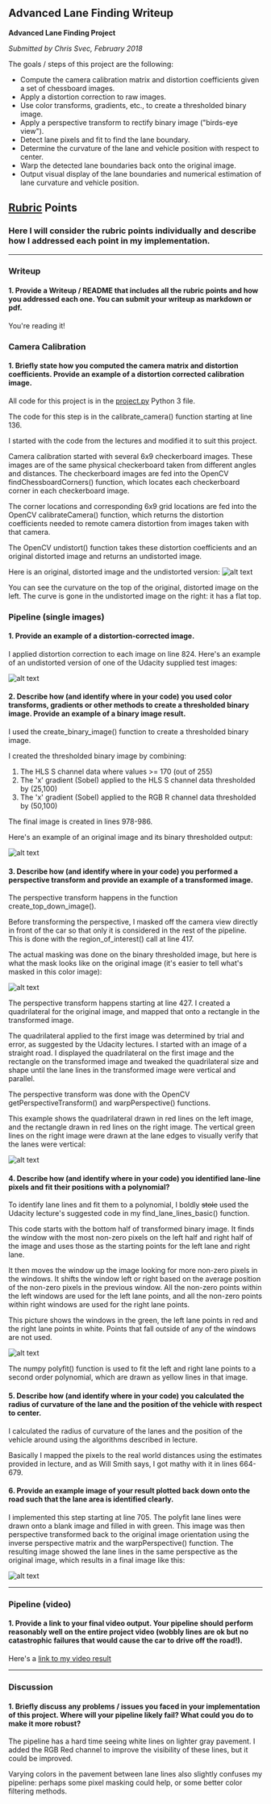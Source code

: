 ## Advanced Lane Finding Writeup

**Advanced Lane Finding Project**

*Submitted by Chris Svec, February 2018*

The goals / steps of this project are the following:

* Compute the camera calibration matrix and distortion coefficients given a set of chessboard images.
* Apply a distortion correction to raw images.
* Use color transforms, gradients, etc., to create a thresholded binary image.
* Apply a perspective transform to rectify binary image ("birds-eye view").
* Detect lane pixels and fit to find the lane boundary.
* Determine the curvature of the lane and vehicle position with respect to center.
* Warp the detected lane boundaries back onto the original image.
* Output visual display of the lane boundaries and numerical estimation of lane curvature and vehicle position.

[//]: # (Image References)

[distortion_image]:   ./output_images/calibration2-undistorted.png "Distorted and undistorted images"
[distortion_test]: ./output_images/test1-undistorted.jpg "Undistorted test image"
[binary_image]: ./output_images/writeup-binary.png "Thresholded binary image"
[masked_image]: ./output_images/writeup-mask.png "Masked image"
[transformed_image]: ./output_images/writeup-trans.png "Transformed image"
[lane_image]: ./output_images/writeup-lane-finding.png "Finding lanes"
[final_image]: ./output_images/writeup-final.png "Final output"

## [Rubric](https://review.udacity.com/#!/rubrics/571/view) Points

### Here I will consider the rubric points individually and describe how I addressed each point in my implementation.  

---

### Writeup

#### 1. Provide a Writeup / README that includes all the rubric points and how you addressed each one.  You can submit your writeup as markdown or pdf.

You're reading it!

### Camera Calibration

#### 1. Briefly state how you computed the camera matrix and distortion coefficients. Provide an example of a distortion corrected calibration image.

All code for this project is in the [project.py](project.py) Python 3 file.

The code for this step is in the calibrate_camera() function starting at line 136. 

I started with the code from the lectures and modified it to suit this project.

Camera calibration started with several 6x9 checkerboard images. These images are
of the same physical checkerboard taken from different angles and distances.
The checkerboard images are fed into the OpenCV findChessboardCorners() function,
which locates each checkerboard corner in each checkerboard image.

The corner locations and corresponding 6x9 grid locations are fed into the
OpenCV calibrateCamera() function, which returns the distortion coefficients
needed to remote camera distortion from images taken with that camera.

The OpenCV undistort() function takes these distortion coefficients and an
original distorted image and returns an undistorted image.

Here is an original, distorted image and the undistorted version:
![alt text][distortion_image]

You can see the curvature on the top of the original, distorted image on the
left. The curve is gone in the undistorted image on the right: it has a flat top.

### Pipeline (single images)

#### 1. Provide an example of a distortion-corrected image.

I applied distortion correction to each image on line 824. Here's an example of an
undistorted version of one of the Udacity supplied test images:

![alt text][distortion_test]

#### 2. Describe how (and identify where in your code) you used color transforms, gradients or other methods to create a thresholded binary image.  Provide an example of a binary image result.

I used the create_binary_image() function to create a thresholded binary image.

I created the thresholded binary image by combining:
1. The HLS S channel data where values >= 170 (out of 255)
2. The 'x' gradient (Sobel) applied to the HLS S channel data thresholded by (25,100)
3. The 'x' gradient (Sobel) applied to the RGB R channel data thresholded by (50,100)

The final image is created in lines 978-986.

Here's an example of an original image and its binary thresholded output:

![alt text][binary_image]

#### 3. Describe how (and identify where in your code) you performed a perspective transform and provide an example of a transformed image.

The perspective transform happens in the function create_top_down_image().

Before transforming the perspective, I masked off the camera view directly in
front of the car so that only it is considered in the rest of the pipeline. This
is done with the region_of_interest() call at line 417.

The actual masking was done on the binary thresholded image, but here is what the
mask looks like on the original image (it's easier to tell what's masked in this
color image):

![alt text][masked_image]

The perspective transform happens starting at line 427. I created a quadrilateral
for the original image, and mapped that onto a rectangle in the transformed image.

The quadrilateral applied to the first image was determined by trial and error,
as suggested by the Udacity lectures.  I started with an image of a straight
road. I displayed the quadrilateral on the first image and the rectangle on the
transformed image and tweaked the quadrilateral size and shape until the lane
lines in the transformed image were vertical and parallel.

The perspective transform was done with the OpenCV getPerspectiveTransform() and
warpPerspective() functions.

This example shows the quadrilateral drawn in red lines on the left image, and
the rectangle drawn in red lines on the right image. The vertical green lines
on the right image were drawn at the lane edges to visually verify that the
lanes were vertical:

![alt text][transformed_image]

#### 4. Describe how (and identify where in your code) you identified lane-line pixels and fit their positions with a polynomial?

To identify lane lines and fit them to a polynomial, I boldly ~~stole~~ used the
Udacity lecture's suggested code in my find_lane_lines_basic() function.

This code starts with the bottom half of transformed binary image. It finds the
window with the most non-zero pixels on the left half and right half of the
image and uses those as the starting points for the left lane and right lane.

It then moves the window up the image looking for more non-zero pixels in the
windows. It shifts the window left or right based on the average position of the
non-zero pixels in the previous window. All the non-zero points within the left
windows are used for the left lane points, and all the non-zero points within
right windows are used for the right lane points.

This picture shows the windows in the green, the left lane points in red and the
right lane points in white. Points that fall outside of any of the windows are
not used.

![alt text][lane_image]

The numpy polyfit() function is used to fit the left and right lane points to a
second order polynomial, which are drawn as yellow lines in that image.

#### 5. Describe how (and identify where in your code) you calculated the radius of curvature of the lane and the position of the vehicle with respect to center.

I calculated the radius of curvature of the lanes and the position of the
vehicle around using the algorithms described in lecture.

Basically I mapped the pixels to the real world distances using the estimates
provided in lecture, and as Will Smith says, I got mathy with it in lines
664-679.

#### 6. Provide an example image of your result plotted back down onto the road such that the lane area is identified clearly.

I implemented this step starting at line 705. The polyfit lane lines were drawn
onto a blank image and filled in with green. This image was then perspective
transformed back to the original image orientation using the inverse perspective
matrix and the warpPerspective() function. The resulting image showed the lane
lines in the same perspective as the original image, which results in a final
image like this:

![alt text][final_image]

---

### Pipeline (video)

#### 1. Provide a link to your final video output.  Your pipeline should perform reasonably well on the entire project video (wobbly lines are ok but no catastrophic failures that would cause the car to drive off the road!).

Here's a [link to my video result](./output_images/project_video_processed.mp4)

---

### Discussion

#### 1. Briefly discuss any problems / issues you faced in your implementation of this project.  Where will your pipeline likely fail?  What could you do to make it more robust?

The pipeline has a hard time seeing white lines on lighter gray pavement. I
added the RGB Red channel to improve the visibility of these lines, but it could
be improved.

Varying colors in the pavement between lane lines also slightly confuses my
pipeline: perhaps some pixel masking could help, or some better color filtering
methods.
